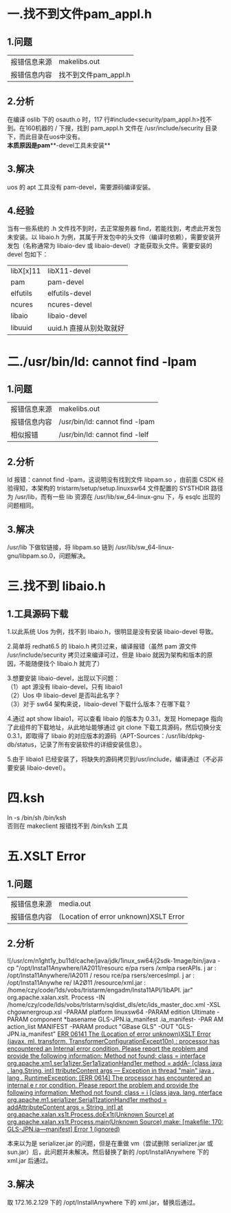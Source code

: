 # 一.找不到文件pam_appl.h

## 1.问题

|   |   |
|---|---|
|报错信息来源|makelibs.out|
|报错信息内容|找不到文件pam_appl.h|
 
## 2.分析

在编译 oslib 下的 osauth.o 时，117 行#include<security/pam_appl.h>找不到。在160机器的 / 下搜，找到 pam_appl.h 文件在 /usr/include/security 目录下，而此目录在uos中没有。  
**本质原因是pam****-devel工具未安装**
 
## 3.解决

uos 的 apt 工具没有 pam-devel，需要源码编译安装。
 
## 4.经验

当有一些系统的 .h 文件找不到时，去正常服务器 find，若能找到，考虑此开发包未安装。以 libaio.h 为例，其属于开发包中的头文件（编译时依赖），需要安装 ​开发包（名称通常为 libaio-dev 或 libaio-devel）才能获取头文件。需要安装的 devel 包如下：

|   |   |
|---|---|
|libX[x]11|libX11-devel|
|pam|pam-devel|
|elfutils|elfutils-devel|
|ncures|ncures-devel|
|libaio|libaio-devel|
|libuuid|uuid.h 直接从别处取就好|
    
# 二./usr/bin/ld: cannot find -lpam

## 1.问题

|   |   |
|---|---|
|报错信息来源|makelibs.out|
|报错信息内容|/usr/bin/ld: cannot find -lpam|
|相似报错|/usr/bin/ld: cannot find -lelf|
 
## 2.分析

ld 报错：cannot find -lpam，这说明没有找到文件 libpam.so ，由前面 CSDK 经验得知，本架构的 tristarm/setup/setup.linuxsw64 文件配置的 SYSTHDIR 路径为 /usr/lib，而有一些 lib 资源在 /usr/lib/sw_64-linux-gnu 下，与 esqlc 出现的问题相同。
 
## 3.解决

/usr/lib 下做软链接，将 libpam.so 链到 /usr/lib/sw_64-linux-gnu/libpam.so.0，问题解决。
    
# 三.找不到 libaio.h

## 1.工具源码下载

1.以此系统 Uos 为例，找不到 libaio.h，很明显是没有安装 libaio-devel 导致。
 
2.简单将 redhat6.5 的 libaio.h 拷贝过来，编译报错（虽然 pam 源文件 /usr/include/security 拷贝过来编译可过，但是 libaio 就因为架构和版本的原因，不能随便找个 libaio.h 就完了）
 
3.想要安装 libaio-devel，出现以下问题：  
（1）apt 源没有 libaio-devel，只有 libaio1  
（2）Uos 中 libaio-devel 是否叫此名字？  
（3）对于 sw64 架构来说，libaio-devel 下载什么版本？在哪下载？
 
4.通过 apt show libaio1，可以查看 libaio 的版本为 0.3.1，发现 Homepage 指向了此组件的下载地址，从此地址能够通过 git clone 下载工具源码，然后切换分支 0.3.1，即取得了 libaio 的对应版本的源码（APT-Sources：/usr/lib/dpkg-db/status，记录了所有安装软件的详细安装信息）。
 
5.由于 libaio1 已经安装了，将缺失的源码拷贝到/usr/include，编译通过（不必非要安装 libaio-devel）。
    
# 四.ksh

ln -s /bin/sh /bin/ksh  
否则在 makeclient 报错找不到 /bin/ksh 工具
    
# 五.XSLT Error

## 1.问题

|   |   |
|---|---|
|报错信息来源|media.out|
|报错信息内容|(Location of error unknown)XSLT Error|
 
## 2.分析
 ![/usr/cm/n1ght1y_bu11d/cache/java/jdk/1inux_sw64/j2sdk-1mage/bin/java -cp "/opt/Insta11Anywhere/IA2011/resourc e/pa rsers /xmlpa rserAPIs. j ar : /opt/Insta11Anywhere/IA2011 / resou rce/pa rsers/xerceslmpl. j ar : /opt/Insta11Anywhe re/ IA2Ø11 /resource/xml.jar : /home/czy/code/1ds/vobs/tristarm/engadm/Insta11API/1ibAPI. jar" org.apache.xalan.xslt. Process -IN /home/czy/code/lds/vobs/trlstarm/sqldist_dls/etc/ids_master_doc.xml -XSL chgownergroup.xsl -PARAM platform Iinuxsw64 -PARAM edition Ultimate -PARAM component *basename GLS-JPN.ia_manifest .ia_manifest- -PAR AM action_list MANIFEST -PARAM product "GBase GLS" -OUT "GLS-JPN.ia_manifest" [ERR 06141 The (Location of error unknown)XSLT Error (javax. ml. transform. TransformerConfigurationExcept10n) : processor has encountered an Internal error condition. Please report the problem and provide the following information: Method not found: class = interface org.apache.xm1.ser1a1izer.Ser1a1izationHand1er method = addA- [class java . lang.String, int] ttributeContent args — Exception in thread "main" java . lang . RuntimeException: [ERR 0614] The processor has encountered an internal e r ror condition. Please report the problem and provide the following information: Method not found: class = i [class java. lang. nterface org.apache.m1.seria1izer.Seria11zationHand1er method = addAttributeContent args = String, int] at org.apache.xalan.xs1t.Process.doEx1t(Unknown Source) at org.apache.xalan.xs1t.Process.main(Unknown Source) make: [makefile: 170: GLS-JPN.ia—manifest] Error 1 (ignored) ](Exported%20image%2020250328135200-0.jpeg)  

本来以为是 serializer.jar 的问题，但是在重做 vm（尝试删除 serializer.jar 或 sun.jar）后，此问题并未解决。然后替换了新的 /opt/InstallAnywhere 下的 xml.jar 后通过。
   

## 3.解决

取 172.16.2.129 下的 /opt/InstallAnywhere 下的 xml.jar，替换后通过。